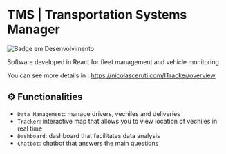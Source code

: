# TMS | Transportation Systems Manager
![Badge em Desenvolvimento](http://img.shields.io/static/v1?label=STATUS&message=development&color=GREEN&style=for-the-badge)

Software developed in React for fleet management and vehicle monitoring

You can see more details in : https://nicolasceruti.com/ITracker/overview

## :gear: Functionalities

- `Data Management`: manage drivers, vechiles and deliveries
- `Tracker`: interactive map that allows you to view location of vechiles in real time
- `Dashboard`: dashboard that facilitates data analysis
- `Chatbot`: chatbot that answers the main questions

 

